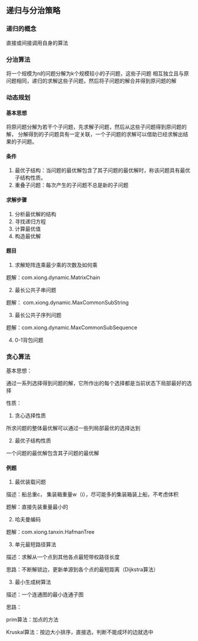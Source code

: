 ## 递归与分治策略

### 递归的概念

直接或间接调用自身的算法

### 分治算法


将一个规模为n的问题分解为k个规模较小的子问题，这些子问题
相互独立且与原问题相同，递归的求解这些子问题，然后将子问题的解合并得到原问题的解


### 动态规划

#### 基本思想

将原问题分解为若干个子问题，先求解子问题，然后从这些子问题得到原问题的解，
分解得到的子问题具有一定关联，一个子问题的求解可以借助已经求解出结果的子问题。

#### 条件

1. 最优子结构：当问题的最优解包含了其子问题的最优解时，称该问题具有最优子结构性质。
2. 重叠子问题：每次产生的子问题不总是新的子问题


#### 求解步骤

1. 分析最优解的结构
2. 寻找递归方程
3. 计算最优值
4. 构造最优解

#### 题目

1. 求解矩阵连乘最少乘的次数及如何乘

题解：com.xiong.dynamic.MatrixChain

2. 最长公共子串问题

题解： com.xiong.dynamic.MaxCommonSubString

3. 最长公共子序列问题

题解：com.xiong.dynamic.MaxCommonSubSequence

4. 0-1背包问题

### 贪心算法

基本思想：

通过一系列选择得到问题的解，它所作出的每个选择都是当前状态下局部最好的选择

性质：

1. 贪心选择性质

所求问题的整体最优解可以通过一些列局部最优的选择达到

2. 最优子结构性质

一个问题的最优解包含其子问题的最优解

#### 例题

1. 最优装载问题

描述：船总重c， 集装箱重量w（i），尽可能多的集装箱装上船，不考虑体积

题解：直接先装重量最小的

2. 哈夫曼编码

题解：com.xiong.tanxin.HafmanTree

3. 单元最短路径算法

描述：求解从一个点到其他各点最短带权路径长度

思路：不断解锁边，更新单源到各个点的最短距离（Dijkstra算法）


3. 最小生成树算法

描述：一个连通图的最小连通子图

思路：

prim算法：加点的方法

Kruskal算法：按边大小排序，直接选，判断不能成环的边就选中